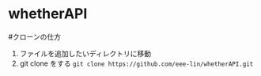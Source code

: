 # whetherAPI

#クローンの仕方
1. ファイルを追加したいディレクトリに移動
2. git clone をする
`git clone https://github.com/eee-lin/whetherAPI.git`
